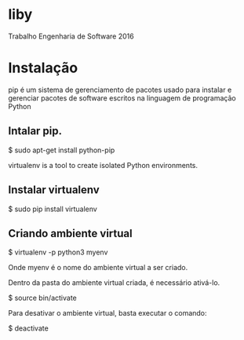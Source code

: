 # liby

Trabalho Engenharia de Software
2016


# Instalação

pip é um sistema de gerenciamento de pacotes usado para instalar e gerenciar pacotes de software escritos na linguagem de programação Python

## Intalar pip. 

$ sudo apt-get install python-pip

virtualenv is a tool to create isolated Python environments.

## Instalar virtualenv

$ sudo pip install virtualenv


## Criando ambiente virtual

$ virtualenv -p python3 myenv

Onde myenv é o nome do ambiente virtual a ser criado.

Dentro da pasta do ambiente virtual criada, é necessário ativá-lo.

$ source bin/activate

Para desativar o ambiente virtual, basta executar o comando:

$ deactivate


